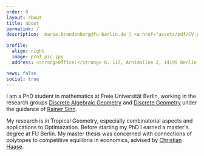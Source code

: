 ```yaml
---
order: 0
layout: about
title: about
permalink: /
description:  marie.brandenburg@fu-berlin.de | <a href="assets/pdf/CV.pdf">CV</a> <br> PhD student at Freie Universität Berlin 

profile:
  align: right
  image: prof_pic.jpg
  address: <strong>Office:</strong> R. 117, Arnimallee 2, 14195 Berlin

news: false
social: true
---
```


I am a PhD student in mathematics at Freie Universität Berlin, working in the research groups [Discrete Algebraic Geometry](http://www.mi.fu-berlin.de/math/groups/ag-diskret-algebra-geom/index.html) and [Discrete Geometry](https://www.mi.fu-berlin.de/en/math/groups/discgeom/index.html) under the guidance of [Rainer Sinn](http://page.mi.fu-berlin.de/rsinn/index_en.html). 

My research is in Tropical Geometry, especially combinatorial aspects and applications to Optimazation. Before starting my PhD I earned a master's degree at FU Berlin. My master thesis was concerned with connections of polytopes to competitive equilibria in economics, advised by [Christian Haase](https://www.mi.fu-berlin.de/en/math/groups/ag-diskret-algebra-geom/members/Professoren/christian_haase.html). 